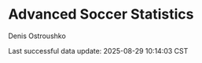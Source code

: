 # Advanced Soccer Statistics
Denis Ostroushko

<!-- gfm -->

Last successful data update: 2025-08-29 10:14:03 CST
